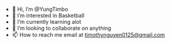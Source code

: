 - 👋 Hi, I’m @YungTimbo
- 👀 I’m interested in Basketball
- 🌱 I’m currently learning alot
- 💞️ I’m looking to collaborate on anything
- 📫 How to reach me email at timothynguyen0125@gmail.com

<!---
YungTimbo/YungTimbo is a ✨ special ✨ repository because its `README.md` (this file) appears on your GitHub profile.
You can click the Preview link to take a look at your changes.
--->

